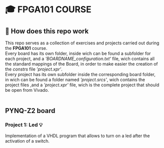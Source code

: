 # :mortar_board: FPGA101 COURSE


## :file_folder: How does this repo work
This repo serves as a collection of exercises and projects carried out during the <b>FPGA101</b> course. <br>
Every board has its own folder, inside wich can be found a subfolder for each project, and a <i>'BOARDNAME_configuration.txt'</i> file, wich contains all the standard mappings of the Board, in order to make easier the creation of the <i>constrs</i> file <i>'project.xpr'</i>. <br>
Every project has its own subfolder inside the corresponding board folder, in wich can be found a folder named <i>'project.srcs'</i>, wich contains the project files ,and a <i>'project.xpr'</i>  file, wich is the complete project that should be open from Vivado.
<br>
<br>


## PYNQ-Z2 board

### Project 1: Led :bulb:
Implementation of a VHDL program that allows to turn on a led after the activation of a switch.
<br>
